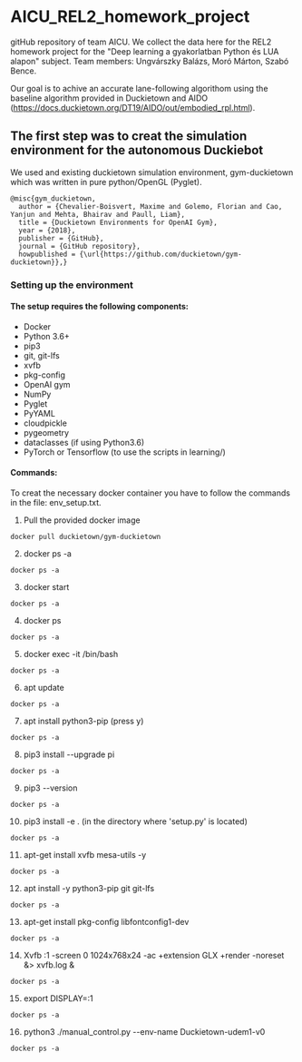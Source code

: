 # AICU_REL2_homework_project
gitHub repository of team AICU. We collect the data here for the REL2 homework project for the "Deep learning a gyakorlatban Python és LUA alapon" subject. Team members: Ungvárszky Balázs, Moró Márton, Szabó Bence.

Our goal is to achive an accurate lane-following algorithom using the baseline algorithm provided in Duckietown and AIDO (https://docs.duckietown.org/DT19/AIDO/out/embodied_rpl.html). 


## The first step was to creat the simulation environment for the autonomous Duckiebot
We used and existing duckietown simulation environment, gym-duckietown which was written in pure python/OpenGL (Pyglet).

```
@misc{gym_duckietown,
  author = {Chevalier-Boisvert, Maxime and Golemo, Florian and Cao, Yanjun and Mehta, Bhairav and Paull, Liam},
  title = {Duckietown Environments for OpenAI Gym},
  year = {2018},
  publisher = {GitHub},
  journal = {GitHub repository},
  howpublished = {\url{https://github.com/duckietown/gym-duckietown}},}
```

### Setting up the environment
#### The setup requires the following components:

- Docker
- Python 3.6+
- pip3
- git, git-lfs
- xvfb
- pkg-config
- OpenAI gym
- NumPy
- Pyglet
- PyYAML
- cloudpickle
- pygeometry
- dataclasses (if using Python3.6)
- PyTorch or Tensorflow (to use the scripts in learning/)

#### Commands:

To creat the necessary docker container you have to follow the commands in the file: env_setup.txt.
1. Pull the provided docker image
```
docker pull duckietown/gym-duckietown
```

2. docker ps -a
```
docker ps -a
```
3. docker start <CONTAINER ID of the pull-ed repo>
```
docker ps -a
```
4. docker ps
```
docker ps -a
```
5. docker exec -it <CONTAINER ID of the pull-ed repo> /bin/bash
```
docker ps -a
```
6. apt update
```
docker ps -a
```
7. apt install python3-pip (press y)
```
docker ps -a
```
8. pip3 install --upgrade pi
```
docker ps -a
```
9. pip3 --version
```
docker ps -a
```
10. pip3 install -e . (in the directory where 'setup.py' is located)
```
docker ps -a
```
11. apt-get install xvfb mesa-utils -y
```
docker ps -a
```
12. apt install -y python3-pip git git-lfs
```
docker ps -a
```
13. apt-get install pkg-config libfontconfig1-dev
```
docker ps -a
```
14. Xvfb :1 -screen 0 1024x768x24 -ac +extension GLX +render -noreset &> xvfb.log &
```
docker ps -a
```
15. export DISPLAY=:1
```
docker ps -a
```
16. python3 ./manual_control.py --env-name Duckietown-udem1-v0
```
docker ps -a
```
